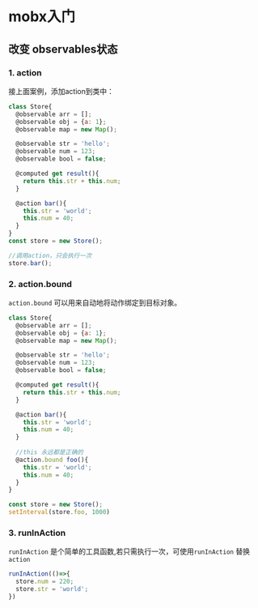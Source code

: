 # mobx入门

## 改变 observables状态

### 1. action

接上面案例，添加action到类中：

```js
class Store{
  @observable arr = [];
  @observable obj = {a: 1};
  @observable map = new Map();

  @observable str = 'hello';
  @observable num = 123;
  @observable bool = false;

  @computed get result(){
    return this.str + this.num;
  }

  @action bar(){
    this.str = 'world';
    this.num = 40;
  }
}
const store = new Store();

//调用action，只会执行一次
store.bar();
```

### 2. action.bound

`action.bound` 可以用来自动地将动作绑定到目标对象。

```js
class Store{
  @observable arr = [];
  @observable obj = {a: 1};
  @observable map = new Map();

  @observable str = 'hello';
  @observable num = 123;
  @observable bool = false;

  @computed get result(){
    return this.str + this.num;
  }

  @action bar(){
    this.str = 'world';
    this.num = 40;
  }
	
  //this 永远都是正确的
  @action.bound foo(){
    this.str = 'world';
    this.num = 40;
  } 
}

const store = new Store();
setInterval(store.foo, 1000)
```

### 3. runInAction

`runInAction` 是个简单的工具函数,若只需执行一次，可使用`runInAction` 替换`action` 

```js
runInAction(()=>{
  store.num = 220;
  store.str = 'world';
})	
```